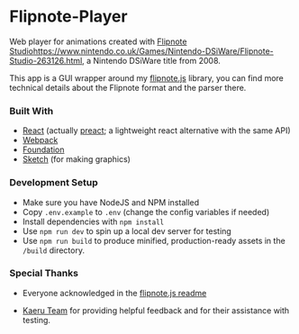 # Flipnote-Player

Web player for animations created with [Flipnote Studio]()https://www.nintendo.co.uk/Games/Nintendo-DSiWare/Flipnote-Studio-263126.html, a Nintendo DSiWare title from 2008.

This app is a GUI wrapper around my [flipnote.js](https://github.com/jaames/flipnote.js) library, you can find more technical details about the Flipnote format and the parser there.

### Built With

* [React](https://reactjs.org/) (actually [preact](https://preactjs.com/); a lightweight react alternative with the same API)
* [Webpack](https://webpack.js.org/)
* [Foundation](https://foundation.zurb.com/)
* [Sketch](https://sketchapp.com/) (for making graphics)

### Development Setup

* Make sure you have NodeJS and NPM installed
* Copy `.env.example` to `.env` (change the config variables if needed) 
* Install dependencies with `npm install`
* Use `npm run dev` to spin up a local dev server for testing
* Use `npm run build` to produce minified, production-ready assets in the `/build` directory.

### Special Thanks

* Everyone acknowledged in the [flipnote.js readme](https://github.com/jaames/flipnote.js#Acknowledgments)

* [Kaeru Team](https://github.com/KaeruTeam) for providing helpful feedback and for their assistance with testing. 